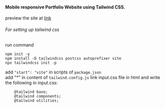 #### Mobile responsive Portfolio Website using Tailwind CSS.  
preview the site at [link](https://ansh-25.github.io/QSTP-WebD/)

###### For setting up tailwind css

run command 
```
npm init -y
npm install -D tailwindcss postcss autoprefixer vite
npx tailwindcss init -p
```
add `"start": "vite"` in scripts of `package.json`  
add "*" in content of `tailwind.config.js`
link input.css file in html and write the following in input.css:   
```
    @tailwind base;  
    @tailwind components;
    @tailwind utilities;
```

